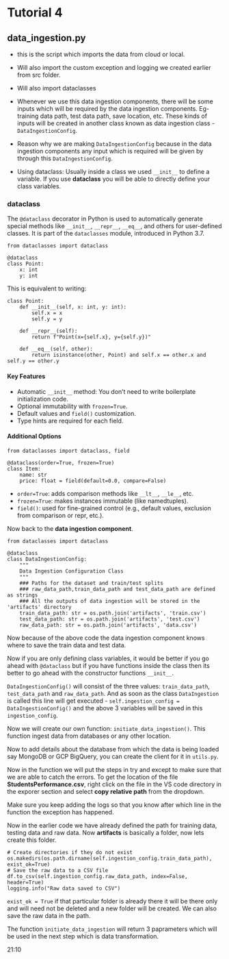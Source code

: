# Tutorial 4

## __data_ingestion.py__

- this is the script which imports the data from cloud or local.
- Will also import the custom exception and logging we created earlier from src folder.
- Will also import dataclasses
- Whenever we use this data ingestion components, there will be some inputs which will be required by the data ingestion components. Eg- training data path, test data path, save location, etc. These kinds of inputs will be created in another class known as data ingestion class - `DataIngestionConfig`.

- Reason why we are making `DataIngestionConfig` because in the data ingestion components any input which is required will be given by through this `DataIngestionConfig`.

- Using dataclass: Usually inside a class we used `__init__` to define a variable. If you use __dataclass__ you will be able to directly define your class variables.

### dataclass
The `@dataclass` decorator in Python is used to automatically generate special methods like `__init__`, `__repr__`, `__eq__`, and others for user-defined classes. It is part of the `dataclasses` module, introduced in Python 3.7.

```
from dataclasses import dataclass

@dataclass
class Point:
    x: int
    y: int
```

This is equivalent to writing:

```
class Point:
    def __init__(self, x: int, y: int):
        self.x = x
        self.y = y

    def __repr__(self):
        return f"Point(x={self.x}, y={self.y})"

    def __eq__(self, other):
        return isinstance(other, Point) and self.x == other.x and self.y == other.y
```

#### Key Features

- Automatic `__init__` method: You don’t need to write boilerplate initialization code.
- Optional immutability with `frozen=True`.
- Default values and `field()` customization.
- Type hints are required for each field.

#### Additional Options

```
from dataclasses import dataclass, field

@dataclass(order=True, frozen=True)
class Item:
    name: str
    price: float = field(default=0.0, compare=False)
```

- `order=True`: adds comparison methods like `__lt__`, `__le__`, etc.
- `frozen=True`: makes instances immutable (like namedtuples).
- `field()`: used for fine-grained control (e.g., default values, exclusion from comparison or repr, etc.).

Now back to the __data ingestion component__.

```
from dataclasses import dataclass

@dataclass
class DataIngestionConfig:
    """
    Data Ingestion Configuration Class
    """
    ### Paths for the dataset and train/test splits
    ### raw_data_path,train_data_path and test_data_path are defined as strings
    ### All the outputs of data ingestion will be stored in the 'artifacts' directory
    train_data_path: str = os.path.join('artifacts', 'train.csv')
    test_data_path: str = os.path.join('artifacts', 'test.csv')
    raw_data_path: str = os.path.join('artifacts', 'data.csv')
```

Now because of the above code the data ingestion component knows where to save the train data and test data. 

Now if you are only defining class variables, it would be better if you go ahead with `@dataclass` but if you have functions inside the class then its better to go ahead with the constructor functions `__init__`.


`DataIngestionConfig()` will consist of the three values: `train_data_path`, `test_data_path` and `raw_data_path`. And as soon as the class `DataIngestion` is called this line will get executed - `self.ingestion_config = DataIngestionConfig()` and the above 3 variables will be saved in this `ingestion_config`.

Now we will create our own function: `initiate_data_ingestion()`. This function ingest data from databases or any other location.

Now to add details about the database from which the data is being loaded say MongoDB or GCP BigQuery, you can create the client for it in `utils.py`. 

Now in the function we will put the steps in try and except to make sure that we are able to catch the errors. To get the location of the file __StudentsPerformance.csv__, right click on the file in the VS code directory in the exporer section and 
select __copy relative path__ from the dropdown.

Make sure you keep adding the logs so that you know after which line in the function the exception has happened.

Now in the earlier code we have already defined the path for training data, testing data and raw data. Now __artifacts__ is basically a folder, now lets create this folder.

```
# Create directories if they do not exist
os.makedirs(os.path.dirname(self.ingestion_config.train_data_path), exist_ok=True)
# Save the raw data to a CSV file
df.to_csv(self.ingestion_config.raw_data_path, index=False, header=True)
logging.info("Raw data saved to CSV")
```

`exist_ok = True` if that particular folder is already there it will be there only and will need not be deleted and a new folder will be created. We can also save the raw data in the path.

The function `initiate_data_ingestion` will return 3 paprameters which will be used in the next step which is data transformation.

21:10

